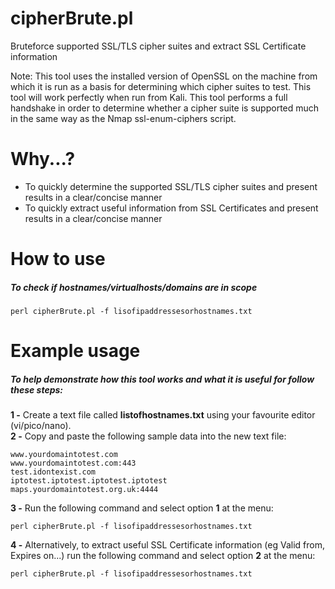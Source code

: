 # cipherBrute.pl
Bruteforce supported SSL/TLS cipher suites and extract SSL Certificate information

Note: This tool uses the installed version of OpenSSL on the machine from which it is run as a basis for determining which cipher suites to test. This tool will work perfectly when run from Kali. This tool performs a full handshake in order to determine whether a cipher suite is supported much in the same way as the Nmap ssl-enum-ciphers script.

# Why...?

* To quickly determine the supported SSL/TLS cipher suites and present results in a clear/concise manner
* To quickly extract useful information from SSL Certificates and present results in a clear/concise manner

# How to use

##### To check if hostnames/virtualhosts/domains are in scope

`perl cipherBrute.pl -f lisofipaddressesorhostnames.txt`

# Example usage

##### To help demonstrate how this tool works and what it is useful for follow these steps:

**1 -** Create a text file called **listofhostnames.txt** using your favourite editor (vi/pico/nano).  
**2 -** Copy and paste the following sample data into the new text file:

```
www.yourdomaintotest.com
www.yourdomaintotest.com:443
test.idontexist.com
iptotest.iptotest.iptotest.iptotest
maps.yourdomaintotest.org.uk:4444
```
**3 -** Run the following command and select option **1** at the menu:

`perl cipherBrute.pl -f lisofipaddressesorhostnames.txt`

**4 -** Alternatively, to extract useful SSL Certificate information (eg Valid from, Expires on...) run the following command and select option **2** at the menu:

`perl cipherBrute.pl -f lisofipaddressesorhostnames.txt`




